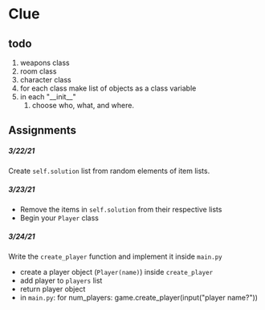 # Clue
## todo
1. weapons class
2. room class
3. character class
5. for each class make list of objects as a class variable
6. in each "\_\_init__" 
    1. choose who, what, and where.

## Assignments

##### _3/22/21_
Create `self.solution` list from random elements of item lists.

##### _3/23/21_
- Remove the items in `self.solution` from their respective lists
- Begin your `Player` class

##### _3/24/21_
Write the  `create_player` function and implement it inside `main.py`
 - create a player object (`Player(name)`) inside `create_player`
 - add player to `players` list
 - return player object
 - in `main.py`: for num_players: game.create_player(input("player name?"))